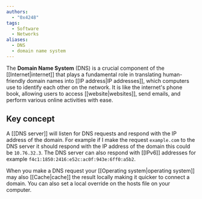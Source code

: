 ```yaml
---
authors: 
  - "0x4248"
tags:
  - Software
  - Networks
aliases:
  - DNS
  - domain name system
---
```

The **Domain Name System** (DNS) is a crucial component of the [[Internet|internet]] that plays a fundamental role in translating human-friendly domain names into [[IP address|IP addresses]], which computers use to identify each other on the network. It is like the internet's phone book, allowing users to access [[website|websites]], send emails, and perform various online activities with ease.

## Key concept
A [[DNS server]] will listen for DNS requests and respond with the IP address of the domain. For example if I make the request `example.com` to the DNS server it should respond with the IP address of the domain this could be `10.76.32.3`. The DNS server can also respond with [[IPv6]] addresses for example `f4c1:1850:2416:e52c:ac0f:943e:6ff0:a5b2`.

When you make a DNS request your [[Operating system|operating system]] may also [[Cache|cache]] the result locally making it quicker to connect a domain. You can also set a local override on the hosts file on your computer.